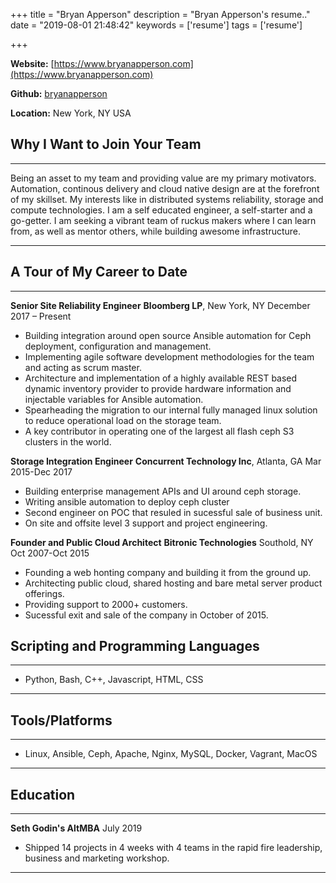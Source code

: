 +++
title = "Bryan Apperson"
description = "Bryan Apperson's resume.."
date = "2019-08-01 21:48:42"
keywords = ['resume']
tags = ['resume']

+++

**Website:** [https://www.bryanapperson.com](https://www.bryanapperson.com)

**Github:** [bryanapperson](https://github.com/bryanapperson)

**Location:** New York, NY USA

## Why I Want to Join Your Team

- - - -

Being an asset to my team and providing value are my primary motivators. Automation, continous delivery and cloud native design are at the forefront of my skillset. My interests like in distributed systems reliability, storage and compute technologies. I am a self educated engineer, a self-starter and a go-getter. I am seeking a vibrant team of ruckus makers where I can learn from, as well as mentor others, while building awesome infrastructure.

- - - -


## A Tour of My Career to Date

- - - -

**Senior Site Reliability Engineer**
**Bloomberg LP**, New York, NY               December 2017 – Present

* Building integration around open source Ansible automation for Ceph deployment, configuration and management.
* Implementing agile software development methodologies for the team and acting as scrum master.
* Architecture and implementation of a highly available REST based dynamic inventory provider to provide hardware information and injectable variables for Ansible automation.
* Spearheading the migration to our internal fully managed linux solution to reduce operational load on the storage team.
* A key contributor in operating one of the largest all flash ceph S3 clusters in the world.

**Storage Integration Engineer**
**Concurrent Technology Inc**, Atlanta, GA        Mar 2015-Dec 2017

* Building enterprise management APIs and UI around ceph storage.
* Writing ansible automation to deploy ceph cluster
* Second engineer on POC that resuled in sucessful sale of business unit.
* On site and offsite level 3 support and project engineering.

**Founder and Public Cloud Architect**
**Bitronic Technologies** Southold, NY            Oct 2007-Oct 2015

* Founding a web honting company and building it from the ground up.
* Architecting public cloud, shared hosting and bare metal server product offerings.
* Providing support to 2000+ customers.
* Sucessful exit and sale of the company in October of 2015.

## Scripting and Programming Languages



- - - -

* Python, Bash, C++, Javascript, HTML, CSS

- - - -

## Tools/Platforms

- - - -

* Linux, Ansible, Ceph, Apache, Nginx, MySQL, Docker, Vagrant, MacOS

- - - -

## Education

- - - -

**Seth Godin's AltMBA**                                July 2019 

* Shipped 14 projects in 4 weeks with 4 teams in the rapid fire leadership, business and marketing workshop.

- - - -
